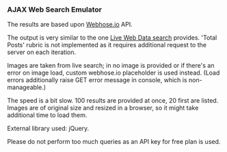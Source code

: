 ### AJAX Web Search Emulator

The results are based upon [Webhose.io](https://webhose.io/) API.

The output is very similar to the one [Live Web Data search](https://webhose.io/api) provides. 'Total Posts' rubric is not implemented as it requires additional request to the server
on each iteration.

Images are taken from live search; in no image is provided or if there's an error on image load, custom webhose.io placeholder is used instead. (Load errors additionally raise GET error message in console, which is non-manageable.)

The speed is a bit slow. 100 results are provided at once, 20 first are listed. Images are of original size and resized in a browser, so it might take additional time to load them.

External library used: jQuery.

Please do not perform too much queries as an API key for free plan is used.
